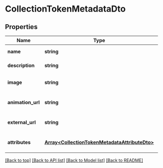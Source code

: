 # CollectionTokenMetadataDto

## Properties

|Name | Type | Description | Notes|
|------------ | ------------- | ------------- | -------------|
|**name** | **string** | Token\&#39;s name | [default to undefined]|
|**description** | **string** | Token\&#39;s description | [default to undefined]|
|**image** | **string** | Token\&#39;s image URL | [optional] [default to undefined]|
|**animation_url** | **string** | Token\&#39;s animation URL | [optional] [default to undefined]|
|**external_url** | **string** | Token\&#39;s external URL | [optional] [default to undefined]|
|**attributes** | [**Array&lt;CollectionTokenMetadataAttributeDto&gt;**](CollectionTokenMetadataAttributeDto.md) | Token\&#39;s metadata attributes | [optional] [default to undefined]|




[[Back to top]](#) [[Back to API list]](../../README.md#documentation-for-api-endpoints) [[Back to Model list]](../../README.md#documentation-for-models) [[Back to README]](../../README.md)
